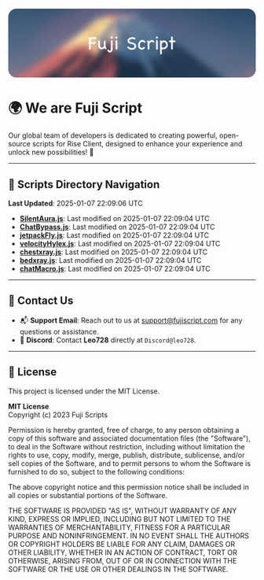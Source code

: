 ![Banner](.github/b.webp)

# 🌍 **We are Fuji Script**

Our global team of developers is dedicated to creating powerful, open-source scripts for Rise Client, designed to enhance your experience and unlock new possibilities! 🌟

---
<!-- SCRIPTS_NAVIGATION_START -->
## 📂 **Scripts Directory Navigation**

**Last Updated**: 2025-01-07 22:09:06 UTC

- **[SilentAura.js](scripts/SilentAura.js)**: Last modified on 2025-01-07 22:09:04 UTC
- **[ChatBypass.js](scripts/ChatBypass.js)**: Last modified on 2025-01-07 22:09:04 UTC
- **[jetpackFly.js](scripts/jetpackFly.js)**: Last modified on 2025-01-07 22:09:04 UTC
- **[velocityHylex.js](scripts/velocityHylex.js)**: Last modified on 2025-01-07 22:09:04 UTC
- **[chestxray.js](scripts/chestxray.js)**: Last modified on 2025-01-07 22:09:04 UTC
- **[bedxray.js](scripts/bedxray.js)**: Last modified on 2025-01-07 22:09:04 UTC
- **[chatMacro.js](scripts/chatMacro.js)**: Last modified on 2025-01-07 22:09:04 UTC

<!-- SCRIPTS_NAVIGATION_END -->

---

## 💬 **Contact Us**  
- 📬 **Support Email**: Reach out to us at [support@fujiscript.com](mailto:support@fujiscript.com) for any questions or assistance.  
- 💬 **Discord**: Contact **Leo728** directly at `Discord@leo728`.

---

## 📜 **License**

This project is licensed under the MIT License.  

**MIT License**  
Copyright (c) 2023 Fuji Scripts  

Permission is hereby granted, free of charge, to any person obtaining a copy of this software and associated documentation files (the "Software"), to deal in the Software without restriction, including without limitation the rights to use, copy, modify, merge, publish, distribute, sublicense, and/or sell copies of the Software, and to permit persons to whom the Software is furnished to do so, subject to the following conditions:  

The above copyright notice and this permission notice shall be included in all copies or substantial portions of the Software.  

THE SOFTWARE IS PROVIDED "AS IS", WITHOUT WARRANTY OF ANY KIND, EXPRESS OR IMPLIED, INCLUDING BUT NOT LIMITED TO THE WARRANTIES OF MERCHANTABILITY, FITNESS FOR A PARTICULAR PURPOSE AND NONINFRINGEMENT. IN NO EVENT SHALL THE AUTHORS OR COPYRIGHT HOLDERS BE LIABLE FOR ANY CLAIM, DAMAGES OR OTHER LIABILITY, WHETHER IN AN ACTION OF CONTRACT, TORT OR OTHERWISE, ARISING FROM, OUT OF OR IN CONNECTION WITH THE SOFTWARE OR THE USE OR OTHER DEALINGS IN THE SOFTWARE.  
